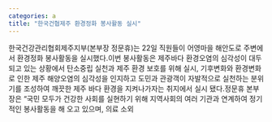 ```yaml
---
categories: a
title: "한국건협제주 환경정화 봉사활동 실시"
---
```

한국건강관리협회제주지부(본부장 정문휴)는 22일 직원들이 어영마을 해안도로 주변에서 환경정화 봉사활동을 실시했다.이번 봉사활동은 제주바다 환경오염의 심각성이 대두되고 있는 상황에서 탄소중립 실천과 제주 환경 보호를 위해 실시, 기후변화와 환경변화로 인한 제주 해양오염의 심각성을 인지하고 도민과 관광객이 자발적으로 실천하는 분위기를 조성하여 깨끗한 제주 바다 환경을 지켜나가자는 취지에서 실시 됐다.정문휴 본부장은 “국민 모두가 건강한 사회를 실현하기 위해 지역사회의 여러 기관과 연계하여 정기적인 봉사활동을 해 오고 있으며, 의료 소외